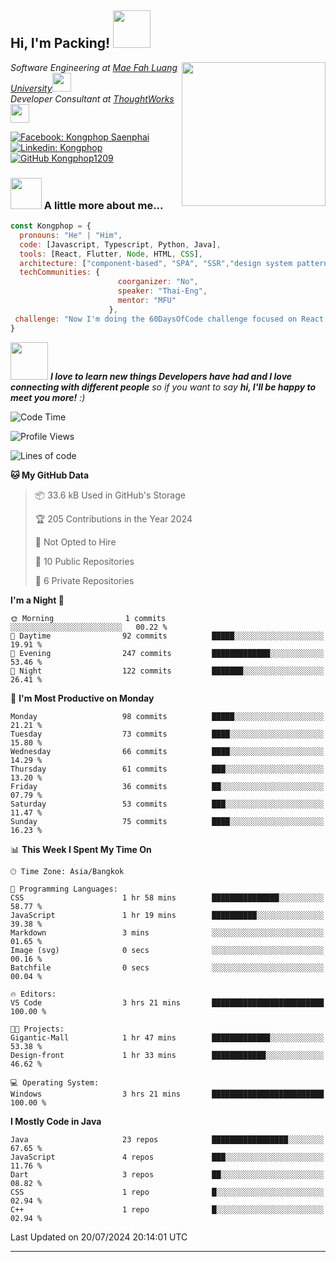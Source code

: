 <h2> Hi, I'm Packing! <img src="https://media.giphy.com/media/mGcNjsfWAjY5AEZNw6/giphy.gif" width="60"></h2>
<img align='right' src="https://media.giphy.com/media/ieyl9zmCjO4b4t6qoY/giphy.gif" width="230">
<p><em>Software Engineering at <a href="http://www.unb.br">Mae Fah Luang University</a><img src="https://media.giphy.com/media/fYSnHlufseco8Fh93Z/giphy.gif" width="30"></br>Developer Consultant at <a href="https://www.thoughtworks.com">ThoughtWorks</a><img src="https://media.giphy.com/media/WUlplcMpOCEmTGBtBW/giphy.gif" width="30"> 
</em></p>

[![Facebook: Kongphop Saenphai](https://img.shields.io/badge/-Kongphop%20Saenphai-1877F2?style=flat-square&logo=facebook&logoColor=white&link=https://www.facebook.com/profile.php?id=100009078336515)](https://www.facebook.com/profile.php?id=100009078336515)
[![Linkedin: Kongphop](https://img.shields.io/badge/-Kongphop-blue?style=flat-square&logo=Linkedin&logoColor=white&link=https://www.linkedin.com/in/kongphop-saenphai-34a557288/)](https://www.linkedin.com/in/kongphop-saenphai-34a557288/)
[![GitHub Kongphop1209](https://img.shields.io/github/followers/Kongphop1209?label=follow&style=social)](https://github.com/kongphop1209)


### <img src="https://media.giphy.com/media/VgCDAzcKvsR6OM0uWg/giphy.gif" width="50"> A little more about me...  

```javascript
const Kongphop = {
  pronouns: "He" | "Him",
  code: [Javascript, Typescript, Python, Java],
  tools: [React, Flutter, Node, HTML, CSS],
  architecture: ["component-based", "SPA", "SSR","design system pattern"],
  techCommunities: {
                        coorganizer: "No",
                        speaker: "Thai-Eng",
                        mentor: "MFU"
                      },
 challenge: "Now I'm doing the 60DaysOfCode challenge focused on React and Mobile App"
}
```

<img src="https://media.giphy.com/media/LnQjpWaON8nhr21vNW/giphy.gif" width="60"> <em><b>I love to learn new things Developers have had and I love connecting with different people</b> so if you want to say <b>hi, I'll be happy to meet you more!</b> :)</em>

<!--START_SECTION:waka-->
![Code Time](http://img.shields.io/badge/Code%20Time-47%20hrs%2045%20mins-blue)

![Profile Views](http://img.shields.io/badge/Profile%20Views-0-blue)

![Lines of code](https://img.shields.io/badge/From%20Hello%20World%20I%27ve%20Written-4.5%20million%20lines%20of%20code-blue)

**🐱 My GitHub Data** 

> 📦 33.6 kB Used in GitHub's Storage 
 > 
> 🏆 205 Contributions in the Year 2024
 > 
> 🚫 Not Opted to Hire
 > 
> 📜 10 Public Repositories 
 > 
> 🔑 6 Private Repositories 
 > 
**I'm a Night 🦉** 

```text
🌞 Morning                1 commits           ░░░░░░░░░░░░░░░░░░░░░░░░░   00.22 % 
🌆 Daytime                92 commits          █████░░░░░░░░░░░░░░░░░░░░   19.91 % 
🌃 Evening                247 commits         █████████████░░░░░░░░░░░░   53.46 % 
🌙 Night                  122 commits         ███████░░░░░░░░░░░░░░░░░░   26.41 % 
```
📅 **I'm Most Productive on Monday** 

```text
Monday                   98 commits          █████░░░░░░░░░░░░░░░░░░░░   21.21 % 
Tuesday                  73 commits          ████░░░░░░░░░░░░░░░░░░░░░   15.80 % 
Wednesday                66 commits          ████░░░░░░░░░░░░░░░░░░░░░   14.29 % 
Thursday                 61 commits          ███░░░░░░░░░░░░░░░░░░░░░░   13.20 % 
Friday                   36 commits          ██░░░░░░░░░░░░░░░░░░░░░░░   07.79 % 
Saturday                 53 commits          ███░░░░░░░░░░░░░░░░░░░░░░   11.47 % 
Sunday                   75 commits          ████░░░░░░░░░░░░░░░░░░░░░   16.23 % 
```


📊 **This Week I Spent My Time On** 

```text
🕑︎ Time Zone: Asia/Bangkok

💬 Programming Languages: 
CSS                      1 hr 58 mins        ███████████████░░░░░░░░░░   58.77 % 
JavaScript               1 hr 19 mins        ██████████░░░░░░░░░░░░░░░   39.38 % 
Markdown                 3 mins              ░░░░░░░░░░░░░░░░░░░░░░░░░   01.65 % 
Image (svg)              0 secs              ░░░░░░░░░░░░░░░░░░░░░░░░░   00.16 % 
Batchfile                0 secs              ░░░░░░░░░░░░░░░░░░░░░░░░░   00.04 % 

🔥 Editors: 
VS Code                  3 hrs 21 mins       █████████████████████████   100.00 % 

🐱‍💻 Projects: 
Gigantic-Mall            1 hr 47 mins        █████████████░░░░░░░░░░░░   53.38 % 
Design-front             1 hr 33 mins        ████████████░░░░░░░░░░░░░   46.62 % 

💻 Operating System: 
Windows                  3 hrs 21 mins       █████████████████████████   100.00 % 
```

**I Mostly Code in Java** 

```text
Java                     23 repos            █████████████████░░░░░░░░   67.65 % 
JavaScript               4 repos             ███░░░░░░░░░░░░░░░░░░░░░░   11.76 % 
Dart                     3 repos             ██░░░░░░░░░░░░░░░░░░░░░░░   08.82 % 
CSS                      1 repo              █░░░░░░░░░░░░░░░░░░░░░░░░   02.94 % 
C++                      1 repo              █░░░░░░░░░░░░░░░░░░░░░░░░   02.94 % 
```




 Last Updated on 20/07/2024 20:14:01 UTC
<!--END_SECTION:waka-->


---


